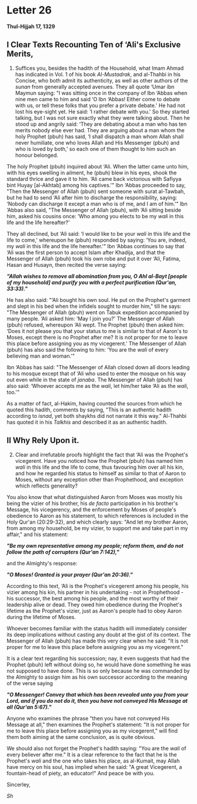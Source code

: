 Letter 26
=========

**Thul-Hijjah 17, 1329**

I Clear Texts Recounting Ten of ‘Ali's Exclusive Merits,
--------------------------------------------------------

1) Suffices you, besides the hadith of the Household, what Imam Ahmad
has indicated in Vol. 1 of his book *Al-Mustadrak*, and al-Thahbi in his
Concise, who both admit its authenticity, as well as other authors of
the *sunan* from generally accepted avenues. They all quote ‘Umar ibn
Maymun saying: "I was sitting once in the company of Ibn ‘Abbas when
nine men came to him and said ‘O Ibn ‘Abbas! Either come to debate with
us, or tell these folks that you prefer a private debate.' He had not
lost his eye-sight yet. He said: ‘I rather debate with you.' So they
started talking, but I was not sure exactly what they were talking
about. Then he stood up and angrily said: ‘They are debating about a man
who has ten merits nobody else ever had. They are arguing about a man
whom the holy Prophet (pbuh) has said, ‘I shall dispatch a man whom
Allah shall never humiliate, one who loves Allah and His Messenger
(pbuh) and who is loved by both,' so each one of them thought to him
such an honour belonged.

The holy Prophet (pbuh) inquired about ‘Ali. When the latter came unto
him, with his eyes swelling in ailment, he (pbuh) blew in his eyes,
shook the standard thrice and gave it to him. ‘Ali came back victorious
with Safiyya bint Huyay [al-Akhtab] among his captives.'" Ibn ‘Abbas
proceeded to say, "Then the Messenger of Allah (pbuh) sent someone with
surat al-Tawbah, but he had to send ‘Ali after him to discharge the
responsibility, saying: ‘Nobody can discharge it except a man who is of
me, and I am of him.'" Ibn ‘Abbas also said, "The Messenger of Allah
(pbuh), with ‘Ali sitting beside him, asked his cousins once: ‘Who among
you elects to be my *wali* in this life and the life hereafter?'

They all declined, but ‘Ali said: ‘I would like to be your *wali* in
this life and the life to come,' whereupon he (pbuh) responded by
saying: ‘You are, indeed, my *wali* in this life and the life
hereafter.'" Ibn ‘Abbas continues to say that ‘Ali was the first person
to accept Islam after Khadija, and that the Messenger of Allah (pbuh)
took his own robe and put it over ‘Ali, Fatima, Hasan and Husayn, then
recited the verse saying:

***"Allah wishes to remove all abomination from you, O Ahl al-Bayt
[people of my household] and purify you with a perfect purification
(Qur'an, 33:33)."***

He has also said: "‘Ali bought his own soul. He put on the Prophet's
garment and slept in his bed when the infidels sought to murder him,"
till he says: "The Messenger of Allah (pbuh) went on Tabuk expedition
accompanied by many people. ‘Ali asked him: ‘May I join you?' The
Messenger of Allah (pbuh) refused, whereupon ‘Ali wept. The Prophet
(pbuh) then asked him: ‘Does it not please you that your status to me is
similar to that of Aaron's to Moses, except there is no Prophet after
me? It is not proper for me to leave this place before assigning you as
my vicegerent.' The Messenger of Allah (pbuh) has also said the
following to him: ‘You are the *wali* of every believing man and
woman.'"

Ibn ‘Abbas has said: "The Messenger of Allah closed down all doors
leading to his mosque except that of ‘Ali who used to enter the mosque
on his way out even while in the state of *janaba*. The Messenger of
Allah (pbuh) has also said: ‘Whoever accepts me as the *wali*, let
him/her take ‘Ali as the *wali*, too.'"

As a matter of fact, al-Hakim, having counted the sources from which he
quoted this hadith, comments by saying, "This is an authentic hadith
according to *isnad*, yet both shaykhs did not narrate it this way."
Al-Thahbi has quoted it in his *Talkhis* and described it as an
authentic hadith.

II Why Rely Upon it.
--------------------

2) Clear and irrefutable proofs highlight the fact that ‘Ali was the
Prophet's vicegerent. Have you noticed how the Prophet (pbuh) has named
him *wali* in this life and the life to come, thus favouring him over
all his kin, and how he regarded his status to himself as similar to
that of Aaron to Moses, without any exception other than Prophethood,
and exception which reflects generality?

You also know that what distinguished Aaron from Moses was mostly his
being the vizier of his brother, his *de facto* participation in his
brother's Message, his vicegerency, and the enforcement by Moses of
people's obedience to Aaron as his statement, to which references is
included in the Holy Qur'an (20:29-32), and which clearly says: "And let
my brother Aaron, from among my household, be my vizier, to support me
and take part in my affair," and his statement:

***"Be my own representative among my people; reform them, and do not
follow the path of corrupters (Qur'an 7:142),"***

and the Almighty's response:

***"O Moses! Granted is your prayer (Qur'an 20:36)."***

According to this text, ‘Ali is the Prophet's vicegerent among his
people, his vizier among his kin, his partner in his undertaking - not
in Prophethood - his successor, the best among his people, and the most
worthy of their leadership alive or dead. They owed him obedience during
the Prophet's lifetime as the Prophet's vizier, just as Aaron's people
had to obey Aaron during the lifetime of Moses.

Whoever becomes familiar with the status hadith will immediately
consider its deep implications without casting any doubt at the gist of
its context. The Messenger of Allah (pbuh) has made this very clear when
he said: "It is not proper for me to leave this place before assigning
you as my vicegerent."

It is a clear text regarding his succession; nay, it even suggests that
had the Prophet (pbuh) left without doing so, he would have done
something he was not supposed to have done. This is so only because he
was commanded by the Almighty to assign him as his own successor
according to the meaning of the verse saying

***"O Messenger! Convey that which has been revealed unto you from your
Lord, and if you do not do it, then you have not conveyed His Message at
all (Qur'an 5:67)."***

Anyone who examines the phrase "then you have not conveyed His Message
at all," then examines the Prophet's statement: "It is not proper for me
to leave this place before assigning you as my vicegerent," will find
them both aiming at the same conclusion, as is quite obvious.

We should also not forget the Prophet's hadith saying: "You are the
*wali* of every believer after me." It is a clear reference to the fact
that he is the Prophet's *wali* and the one who takes his place, as
al-Kumait, may Allah have mercy on his soul, has implied when he said:
"A great Vicegerent, a fountain-head of piety, an educator!" And peace
be with you.

Sincerley,

*Sh*


